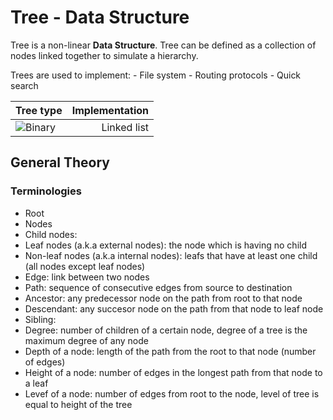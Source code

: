 # Tree - Data Structure

Tree is a non-linear **Data Structure**. Tree can be defined as a collection of nodes linked together to simulate a hierarchy. 

Trees are used to implement:
				- File system
				- Routing protocols 
				- Quick search


| Tree type | Implementation |
| :-------- | -------------: |
| ![Binary](https://github.com/TheAlgorisTech/Data-Structure/tree/master/trees/binary-trees) 		|  Linked list   |



## General Theory

### Terminologies 
 - Root
 - Nodes
 - Child nodes: 
 - Leaf nodes (a.k.a external nodes): the node which is having no child
 - Non-leaf nodes (a.k.a internal nodes): leafs that have at least one child (all nodes except leaf nodes)
 - Edge: link between two nodes
 - Path: sequence of consecutive edges from source to destination
 - Ancestor: any predecessor node on the path from root to that node
 - Descendant: any succesor node on the path from that node to leaf node
 - Sibling:
 - Degree: number of children of a certain node, degree of a tree is the maximum degree of any node
 - Depth of a node: length of the path from the root to that node (number of edges)
 - Height of a node: number of edges in the longest path from that node to a leaf
 - Levef of a node: number of edges from root to the node, level of tree is equal to height of the tree
